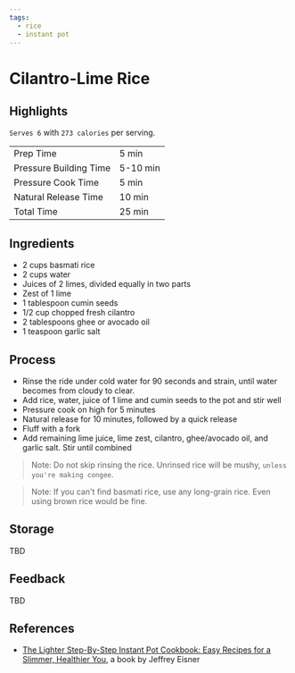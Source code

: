 ```yaml
---
tags:
  - rice
  - instant pot
---
```


# Cilantro-Lime Rice

## Highlights

`Serves 6` with `273 calories` per serving.

| | |
|----|-----|
| Prep Time             | 5 min     |
| Pressure Building Time| 5-10 min  |
| Pressure Cook Time    | 5 min     |
| Natural Release Time  | 10 min    |
| Total Time            | 25 min    |

## Ingredients

* 2 cups basmati rice
* 2 cups water
* Juices of 2 limes, divided equally in two parts
* Zest of 1 lime
* 1 tablespoon cumin seeds
* 1/2 cup chopped fresh cilantro
* 2 tablespoons ghee or avocado oil
* 1 teaspoon garlic salt

## Process

* Rinse the ride under cold water for 90 seconds and strain, until water becomes from cloudy to clear.
* Add rice, water, juice of 1 lime and cumin seeds to the pot and stir well
* Pressure cook on high for 5 minutes
* Natural release for 10 minutes, followed by a quick release
* Fluff with a fork
* Add remaining lime juice, lime zest, cilantro, ghee/avocado oil, and garlic salt. Stir until combined

> Note: Do not skip rinsing the rice. Unrinsed rice will be mushy, `unless you're making congee`.

> Note: If you can't find basmati rice, use any long-grain rice. Even using brown rice would be fine.

## Storage

TBD

## Feedback

TBD

## References

* [The Lighter Step-By-Step Instant Pot Cookbook: Easy Recipes for a Slimmer, Healthier You](https://www.amazon.com/Lighter-Step-Step-Instant-Cookbook/dp/031670637X/), a book by Jeffrey Eisner
